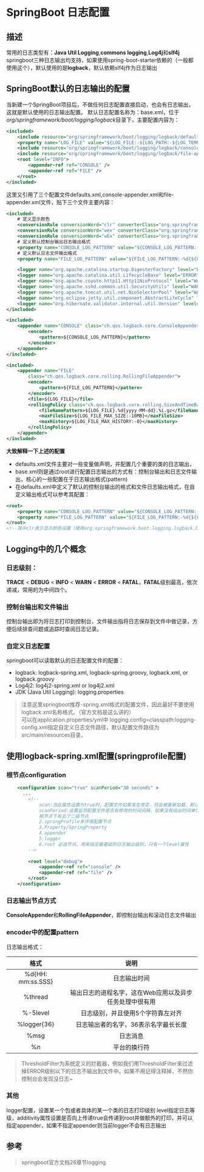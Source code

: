 # SpringBoot 日志配置

## 描述

常用的日志类型有：**Java Util Logging**,**commons logging**,**Log4j**和**slf4j**  
springboot三种日志输出均支持，如果使用spring-boot-starter依赖的（一般都使用这个），默认使用的是**logback**，默认依赖slf4j作为日志输出


## SpringBoot默认的日志输出的配置
当新建一个SpringBoot项目后，不做任何日志配置直接启动，也会有日志输出，这就是默认使用的日志输出配置。
默认日志配置名称为：base.xml，位于*org/springframework/boot/logging/logback*目录下，主要配置内容为：
```xml
<included>
	<include resource="org/springframework/boot/logging/logback/defaults.xml" />
	<property name="LOG_FILE" value="${LOG_FILE:-${LOG_PATH:-${LOG_TEMP:-${java.io.tmpdir:-/tmp}}}/spring.log}"/>
	<include resource="org/springframework/boot/logging/logback/console-appender.xml" />
	<include resource="org/springframework/boot/logging/logback/file-appender.xml" />
	<root level="INFO">
		<appender-ref ref="CONSOLE" />
		<appender-ref ref="FILE" />
	</root>
</included>
```

这里又引用了三个配置文件defaults.xml,console-appender.xml和file-appender.xml文件，贴下三个文件主要内容：
```xml
<included>
	# 定义显示颜色
	<conversionRule conversionWord="clr" converterClass="org.springframework.boot.logging.logback.ColorConverter" />
	<conversionRule conversionWord="wex" converterClass="org.springframework.boot.logging.logback.WhitespaceThrowableProxyConverter" />
	<conversionRule conversionWord="wEx" converterClass="org.springframework.boot.logging.logback.ExtendedWhitespaceThrowableProxyConverter" />
	# 定义默认控制台输出日志输出格式
	<property name="CONSOLE_LOG_PATTERN" value="${CONSOLE_LOG_PATTERN:-%clr(%d{${LOG_DATEFORMAT_PATTERN:-yyyy-MM-dd HH:mm:ss.SSS}}){faint} %clr(${LOG_LEVEL_PATTERN:-%5p}) %clr(${PID:- }){magenta} %clr(---){faint} %clr([%15.15t]){faint} %clr(%-40.40logger{39}){cyan} %clr(:){faint} %m%n${LOG_EXCEPTION_CONVERSION_WORD:-%wEx}}"/>
	# 定义默认日志文件输出格式
	<property name="FILE_LOG_PATTERN" value="${FILE_LOG_PATTERN:-%d{${LOG_DATEFORMAT_PATTERN:-yyyy-MM-dd HH:mm:ss.SSS}} ${LOG_LEVEL_PATTERN:-%5p} ${PID:- } --- [%t] %-40.40logger{39} : %m%n${LOG_EXCEPTION_CONVERSION_WORD:-%wEx}}"/>

	<logger name="org.apache.catalina.startup.DigesterFactory" level="ERROR"/>
	<logger name="org.apache.catalina.util.LifecycleBase" level="ERROR"/>
	<logger name="org.apache.coyote.http11.Http11NioProtocol" level="WARN"/>
	<logger name="org.apache.sshd.common.util.SecurityUtils" level="WARN"/>
	<logger name="org.apache.tomcat.util.net.NioSelectorPool" level="WARN"/>
	<logger name="org.eclipse.jetty.util.component.AbstractLifeCycle" level="ERROR"/>
	<logger name="org.hibernate.validator.internal.util.Version" level="WARN"/>
</included>
```
```xml
<included>
	<appender name="CONSOLE" class="ch.qos.logback.core.ConsoleAppender">
		<encoder>
			<pattern>${CONSOLE_LOG_PATTERN}</pattern>
		</encoder>
	</appender>
</included>
```
```xml
<included>
	<appender name="FILE"
		class="ch.qos.logback.core.rolling.RollingFileAppender">
		<encoder>
			<pattern>${FILE_LOG_PATTERN}</pattern>
		</encoder>
		<file>${LOG_FILE}</file>
		<rollingPolicy class="ch.qos.logback.core.rolling.SizeAndTimeBasedRollingPolicy">
			<fileNamePattern>${LOG_FILE}.%d{yyyy-MM-dd}.%i.gz</fileNamePattern>
			<maxFileSize>${LOG_FILE_MAX_SIZE:-10MB}</maxFileSize>
			<maxHistory>${LOG_FILE_MAX_HISTORY:-0}</maxHistory>
		</rollingPolicy>
	</appender>
</included>
```

**大致解释一下上述的配置**  
* defaults.xml文件主要对一些变量做声明，并配置几个重要的类的日志输出，
* base.xml则是通过root进行配置日志输出的方式有：控制台输出和日志文件输出，核心的一些配置在于日志输出格式(pattern)  
* 在defaults.xml中定义了默认的控制台输出的格式和文件日志输出格式，在自定义输出格式可以参考其配置：  
```xml
<root>
    <property name="CONSOLE_LOG_PATTERN" value="${CONSOLE_LOG_PATTERN:-%clr(%d{${LOG_DATEFORMAT_PATTERN:-yyyy-MM-dd HH:mm:ss.SSS}}){faint} %clr(${LOG_LEVEL_PATTERN:-%5p}) %clr(${PID:- }){magenta}" />
    <property name="FILE_LOG_PATTERN" value="${FILE_LOG_PATTERN:-%d{${LOG_DATEFORMAT_PATTERN:-yyyy-MM-dd HH:mm:ss.SSS}} ${LOG_LEVEL_PATTERN:-%5p} ${PID:- } --- [%t] %-40.40logger{39} : %m%n${LOG_EXCEPTION_CONVERSION_WORD:-%wEx}}"/>
</root>
<!--其中clr表示显示颜色设置（使用org.springframework.boot.logging.logback.ColorConverter类），官方文档给出目前支持的颜色有blue,cyan,faint,green,magenta,red,yellow，可以针对异常的日志做特殊的颜色输出配置。-->
```

## Logging中的几个概念
### 日志级别：
**TRACE** < **DEBUG** < **INFO** < **WARN** < **ERROR** < **FATAL**，**FATAL**级别最高，依次递减，常用的为中间四个。

### 控制台输出和文件输出
控制台输出即为将日志打印到控制台，文件输出指将日志保存到文件中做记录，方便后续排查问题或追踪时查阅日志记录。

### 自定义日志配置
springboot可以读取默认的日志配置文件的配置：  
* logback: logback-spring.xml, logback-spring.groovy, logback.xml, or logback.groovy
* Log4j2: log4j2-spring.xml or log4j2.xml
* JDK (Java Util Logging): logging.properties
> 注意这里springboot推荐-spring.xml格式的配置文件，因此最好不要使用logback.xml名称格式。（官方文档是这么讲的）  
  可以在application.properties/yml中 logging.config=classpath:logging-config.xml指定自定义日志文件路径，默认配置文件路径为src/main/resources目录，


## 使用logback-spring.xml配置(springprofile配置)
### 根节点configuration
```xml
    <configuration scan="true" scanPeriod="30 seconds" > 
      ...
        <!--
            scan:当此属性设置为true时，配置文件如果发生改变，将会被重新加载，默认值为true。
            scanPeriod:设置监测配置文件是否有修改的时间间隔，如果没有给出时间单位，默认单位是毫秒。当scan为true时，此属性生效。默认的时间间隔为1分钟。
            根节点下有五个二级节点
            2.springProfile多环境配置节点
            3.Property/SpringProperty
            4.appender
            5.logger
            6.root 必选节点，用来指定最基础的日志输出级别，只有一个level属性
        -->
    
        <root level="debug">
            <appender-ref ref="console" />
            <appender-ref ref="file" />
        </root>
    </configuration> 
```

### 日志输出节点方式
   **ConsoleAppender**和**RollingFileAppender**，即控制台输出和滚动日志文件输出

### encoder中的配置pattern
日志输出格式： 
 
格式|说明  
:---:|:---:  
%d{HH: mm:ss.SSS} | 日志输出时间  
%thread | 输出日志的进程名字，这在Web应用以及异步任务处理中很有用  
%-5level | 日志级别，并且使用5个字符靠左对齐  
%logger{36} | 日志输出者的名字，36表示名字最长长度  
%msg | 日志消息  
%n | 平台的换行符   
>ThresholdFilter为系统定义的拦截器，例如我们用ThresholdFilter来过滤掉ERROR级别以下的日志不输出到文件中。如果不用记得注释掉，不然你控制台会发现没日志~

### 其他
logger配置，设置某一个包或者具体的某一个类的日志打印级别
level指定日志等级，additivity属性设置是否向上传递true会传递到root并做额外的打印，并可以指定appender，如果不指定appender则当前logger不会有日志输出


## 参考
>springboot官方文档26章节logging